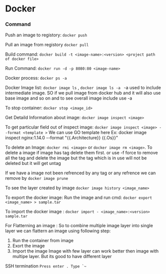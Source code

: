 # Docker

### Command
Push an image to registory: ```docker push```

Pull an image from registory ```docker pull```

Build command: ```docker build -t <image-name>:<version> <project path of docker file>```

Run Command: ```docker run -d -p 8080:80 <image-name>```

Docker process: ```docker ps -a ```

Docker Image list: ```docker image ls``` , ```docker image ls -a ``` -a used to include intermediate image. SO if we pull image from docker hub and it will also use base image and so on and to see overall image include use -a

To stop container: ```docker stop <image_id>```

Get Detaild Information about image: ```docker image inspect <image>```

To get particular field out of inspect image: ```docker image inspect <image> --format <template >``` We can use GO template here Ex: docker image inspect nginx:1.14.0 --format "{{.Architecture}} {{.Os}}"

To delete an Image: ```docker rmi <image>``` or ```docker image rm <image>```. To delete a image if image has tag delete them first. or use -f force to remove all the tag and delete the image but the tag which is in use will not be deleted but it will get untag

If we have a image not been refrenced by any tag or any refrence we can remove by ```docker image prune```

To see the layer created by image ```docker image history <image_name>```

To export the docker image: Run the image and run cmd: ```docker export <image_name> > sample.tar```

To import the docker image : ```docker import - <image_name>:<version> sample.tar```

For Flatterning an image : So to combine multiple image layer into single layer we can flattern an image using following step:
1. Run the container from image
2. Exort the image
3. Import the image
Image with few layer can work better then image with multipe layer. But its good to have different layer

SSH termination ```Press enter . Type `~```
